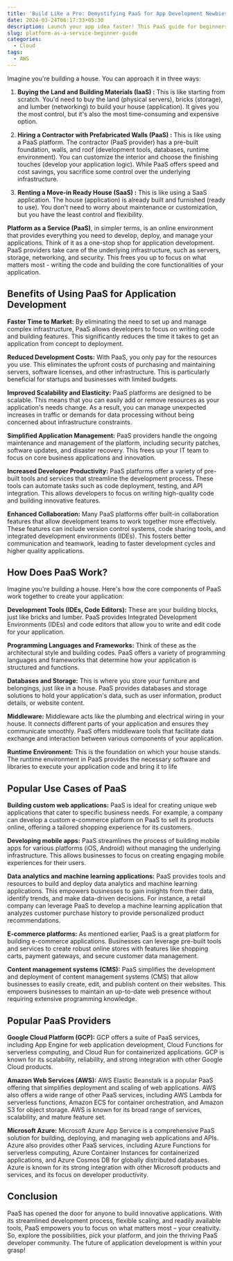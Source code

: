 ```yaml
---
title: 'Build Like a Pro: Demystifying PaaS for App Development Newbies'
date: 2024-03-24T06:17:33+05:30
description: Launch your app idea faster! This PaaS guide for beginners unlocks the power of cloud development
slug: platform-as-a-service-beginner-guide
categories:
  - Cloud
tags:
  - AWS
---
```

Imagine you're building a house. You can approach it in three ways:

1. **Buying the Land and Building Materials (IaaS) :** This is like starting from scratch. You'd need to buy the land (physical servers), bricks (storage), and lumber (networking) to build your house (application). It gives you the most control, but it's also the most time-consuming and expensive option.

2. **Hiring a Contractor with Prefabricated Walls (PaaS) :** This is like using a PaaS platform. The contractor (PaaS provider) has a pre-built foundation, walls, and roof (development tools, databases, runtime environment). You can customize the interior and choose the finishing touches (develop your application logic). While PaaS offers speed and cost savings, you sacrifice some control over the underlying infrastructure.

3. **Renting a Move-in Ready House (SaaS) :** This is like using a SaaS application. The house (application) is already built and furnished (ready to use). You don't need to worry about maintenance or customization, but you have the least control and flexibility. 

**Platform as a Service (PaaS)**, in simpler terms, is an online environment that provides everything you need to develop, deploy, and manage your applications. Think of it as a one-stop shop for application development. PaaS providers take care of the underlying infrastructure, such as servers, storage, networking, and security. This frees you up to focus on what matters most - writing the code and building the core functionalities of your application.

## Benefits of Using PaaS for Application Development

**Faster Time to Market:** By eliminating the need to set up and manage complex infrastructure, PaaS allows developers to focus on writing code and building features. This significantly reduces the time it takes to get an application from concept to deployment.

**Reduced Development Costs:** With PaaS, you only pay for the resources you use. This eliminates the upfront costs of purchasing and maintaining servers, software licenses, and other infrastructure. This is particularly beneficial for startups and businesses with limited budgets.

**Improved Scalability and Elasticity:** PaaS platforms are designed to be scalable. This means that you can easily add or remove resources as your application's needs change. As a result, you can manage unexpected increases in traffic or demands for data processing without being concerned about infrastructure constraints.

**Simplified Application Management:** PaaS providers handle the ongoing maintenance and management of the platform, including security patches, software updates, and disaster recovery. This frees up your IT team to focus on core business applications and innovation.

**Increased Developer Productivity:** PaaS platforms offer a variety of pre-built tools and services that streamline the development process. These tools can automate tasks such as code deployment, testing, and API integration. This allows developers to focus on writing high-quality code and building innovative features.

**Enhanced Collaboration:** Many PaaS platforms offer built-in collaboration features that allow development teams to work together more effectively. These features can include version control systems, code sharing tools, and integrated development environments (IDEs). This fosters better communication and teamwork, leading to faster development cycles and higher quality applications.

## How Does PaaS Work?

Imagine you're building a house. Here's how the core components of PaaS work together to create your application:

**Development Tools (IDEs, Code Editors):** These are your building blocks, just like bricks and lumber. PaaS provides Integrated Development Environments (IDEs) and code editors that allow you to write and edit code for your application.

**Programming Languages and Frameworks:** Think of these as the architectural style and building codes. PaaS offers a variety of programming languages and frameworks that determine how your application is structured and functions.

**Databases and Storage:** This is where you store your furniture and belongings, just like in a house. PaaS provides databases and storage solutions to hold your application's data, such as user information, product details, or website content.

**Middleware:** Middleware acts like the plumbing and electrical wiring in your house. It connects different parts of your application and ensures they communicate smoothly. PaaS offers middleware tools that facilitate data exchange and interaction between various components of your application.

**Runtime Environment:** This is the foundation on which your house stands. The runtime environment in PaaS provides the necessary software and libraries to execute your application code and bring it to life

## Popular Use Cases of PaaS

**Building custom web applications:** PaaS is ideal for creating unique web applications that cater to specific business needs. For example, a company can develop a custom e-commerce platform on PaaS to sell its products online, offering a tailored shopping experience for its customers.

**Developing mobile apps:** PaaS streamlines the process of building mobile apps for various platforms (iOS, Android) without managing the underlying infrastructure. This allows businesses to focus on creating engaging mobile experiences for their users.

**Data analytics and machine learning applications:** PaaS provides tools and resources to build and deploy data analytics and machine learning applications. This empowers businesses to gain insights from their data, identify trends, and make data-driven decisions. For instance, a retail company can leverage PaaS to develop a machine learning application that analyzes customer purchase history to provide personalized product recommendations.

**E-commerce platforms:** As mentioned earlier, PaaS is a great platform for building e-commerce applications. Businesses can leverage pre-built tools and services to create robust online stores with features like shopping carts, payment gateways, and secure customer data management.

**Content management systems (CMS):** PaaS simplifies the development and deployment of content management systems (CMS) that allow businesses to easily create, edit, and publish content on their websites. This empowers businesses to maintain an up-to-date web presence without requiring extensive programming knowledge.

## Popular PaaS Providers

**Google Cloud Platform (GCP):** GCP offers a suite of PaaS services, including App Engine for web application development, Cloud Functions for serverless computing, and Cloud Run for containerized applications. GCP is known for its scalability, reliability, and strong integration with other Google Cloud products.

**Amazon Web Services (AWS):** AWS Elastic Beanstalk is a popular PaaS offering that simplifies deployment and scaling of web applications. AWS also offers a wide range of other PaaS services, including AWS Lambda for serverless functions, Amazon ECS for container orchestration, and Amazon S3 for object storage. AWS is known for its broad range of services, scalability, and mature feature set.

**Microsoft Azure:** Microsoft Azure App Service is a comprehensive PaaS solution for building, deploying, and managing web applications and APIs. Azure also provides other PaaS services, including Azure Functions for serverless computing, Azure Container Instances for containerized applications, and Azure Cosmos DB for globally distributed databases. Azure is known for its strong integration with other Microsoft products and services, and its focus on developer productivity.

## Conclusion

PaaS has opened the door for anyone to build innovative applications. With its streamlined development process, flexible scaling, and readily available tools, PaaS empowers you to focus on what matters most – your creativity. So, explore the possibilities, pick your platform, and join the thriving PaaS developer community. The future of application development is within your grasp!